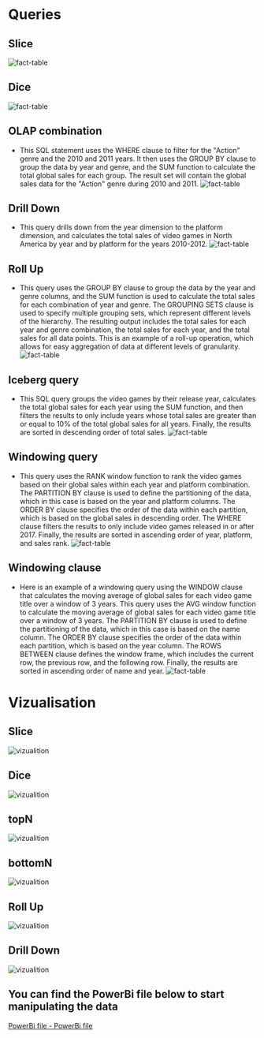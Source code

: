 # Queries

## Slice
![fact-table](../img/query_3.JPG)
## Dice
![fact-table](../img/query_4.JPG)
## OLAP combination
- This SQL statement uses the WHERE clause to filter for the "Action" genre and the 2010 and 2011 years. It then uses the GROUP BY clause to group the data by year and genre, and the SUM function to calculate the total global sales for each group. The result set will contain the global sales data for the "Action" genre during 2010 and 2011.
![fact-table](../img/query_5.JPG)
## Drill Down
- This query drills down from the year dimension to the platform dimension, and calculates the total sales of video games in North America by year and by platform for the years 2010-2012.
![fact-table](../img/query_6.png)
## Roll Up
- This query uses the GROUP BY clause to group the data by the year and genre columns, and the SUM function is used to calculate the total sales for each combination of year and genre. The GROUPING SETS clause is used to specify multiple grouping sets, which represent different levels of the hierarchy. The resulting output includes the total sales for each year and genre combination, the total sales for each year, and the total sales for all data points. This is an example of a roll-up operation, which allows for easy aggregation of data at different levels of granularity.
![fact-table](../img/roll_up.JPG)
## Iceberg query
- This SQL query groups the video games by their release year, calculates the total global sales for each year using the SUM function, and then filters the results to only include years whose total sales are greater than or equal to 10% of the total global sales for all years. Finally, the results are sorted in descending order of total sales.
![fact-table](../img/query_7.JPG)
## Windowing query
- This query uses the RANK window function to rank the video games based on their global sales within each year and platform combination. The PARTITION BY clause is used to define the partitioning of the data, which in this case is based on the year and platform columns. The ORDER BY clause specifies the order of the data within each partition, which is based on the global sales in descending order. The WHERE clause filters the results to only include video games released in or after 2017. Finally, the results are sorted in ascending order of year, platform, and sales rank.
![fact-table](../img/windowing_query.JPG)
## Windowing clause
- Here is an example of a windowing query using the WINDOW clause that calculates the moving average of global sales for each video game title over a window of 3 years.
This query uses the AVG window function to calculate the moving average of global sales for each video game title over a window of 3 years. The PARTITION BY clause is used to define the partitioning of the data, which in this case is based on the name column. The ORDER BY clause specifies the order of the data within each partition, which is based on the year column. The ROWS BETWEEN clause defines the window frame, which includes the current row, the previous row, and the following row. Finally, the results are sorted in ascending order of name and year.
![fact-table](../img/windowing_clause.JPG)

# Vizualisation

## Slice

![vizualition](../img/Slice.JPG)

## Dice

![vizualition](../img/Dice.JPG)

## topN

![vizualition](../img/topN.JPG)

## bottomN

![vizualition](../img/bottomN.JPG)

## Roll Up

![vizualition](../img/roll_up_2.JPG)

## Drill Down

![vizualition](../img/drill_down.JPG)

## You can find the PowerBi file below to start manipulating the data

[PowerBi file - PowerBi file](https://github.com/maanuw/Fundamentals-of-Data-Science/tree/main/OLAP-Vizualisation-Data-Mining-Deliverable-3/video_games.pbix)
